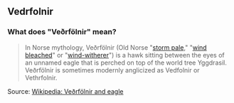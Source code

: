 ## Vedrfolnir

### What does "Veðrfölnir" mean?

> In Norse mythology, Veðrfölnir (Old Norse "[storm pale][]," "[wind bleached][]"
> or "[wind-witherer][]") is a hawk sitting between the eyes of an unnamed eagle
> that is perched on top of the world tree Yggdrasil. Veðrfölnir is sometimes
> modernly anglicized as Vedfolnir or Vethrfolnir.

Source: [Wikipedia: Veðrfölnir and eagle][]

  [storm pale]: http://en.wikipedia.org/wiki/Ve%C3%B0rf%C3%B6lnir_and_eagle#cite_note-LINDOW312-0
  [wind bleached]: http://en.wikipedia.org/wiki/Ve%C3%B0rf%C3%B6lnir_and_eagle#cite_note-BYOCK26-1
  [wind-witherer]: http://en.wikipedia.org/wiki/Ve%C3%B0rf%C3%B6lnir_and_eagle#cite_note-ORCHARD174-2
  [Wikipedia: Veðrfölnir and eagle]: http://en.wikipedia.org/wiki/Ve%C3%B0rf%C3%B6lnir_and_eagle
